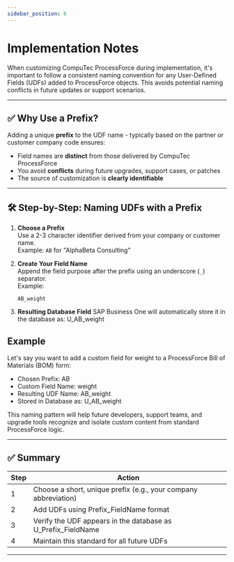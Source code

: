 ```yaml
---
sidebar_position: 6
---
```


# Implementation Notes

When customizing CompuTec ProcessForce during implementation, it's important to follow a consistent naming convention for any User-Defined Fields (UDFs) added to ProcessForce objects. This avoids potential naming conflicts in future updates or support scenarios.

---

## ✅ Why Use a Prefix?

Adding a unique **prefix** to the UDF name - typically based on the partner or customer company code ensures:

- Field names are **distinct** from those delivered by CompuTec ProcessForce
- You avoid **conflicts** during future upgrades, support cases, or patches
- The source of customization is **clearly identifiable**

---

## 🛠️ Step-by-Step: Naming UDFs with a Prefix

1. **Choose a Prefix**  
   Use a 2-3 character identifier derived from your company or customer name.  
   Example: `AB` for "AlphaBeta Consulting"

2. **Create Your Field Name**  
   Append the field purpose after the prefix using an underscore (`_`) separator.  
   Example:  

    ```text
    AB_weight
    ```

3. **Resulting Database Field**
    SAP Business One will automatically store it in the database as: U_AB_weight

## Example

Let's say you want to add a custom field for weight to a ProcessForce Bill of Materials (BOM) form:

- Chosen Prefix: AB
- Custom Field Name: weight
- Resulting UDF Name: AB_weight
- Stored in Database as: U_AB_weight

This naming pattern will help future developers, support teams, and upgrade tools recognize and isolate custom content from standard ProcessForce logic.

---

## ✅ Summary

| Step | Action |
| --- | --- |
| 1 | Choose a short, unique prefix (e.g., your company abbreviation) |
| 2 | Add UDFs using Prefix_FieldName format |
| 3 | Verify the UDF appears in the database as U_Prefix_FieldName |
| 4 | Maintain this standard for all future UDFs |

---
